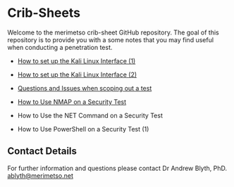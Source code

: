 # Crib-Sheets

Welcome to the merimetso crib-sheet GitHub repository. The goal of this repository is to provide you with a some notes that you may find useful when conducting a penetration test.

* [How to set up the Kali Linux Interface (1)](https://github.com/Merimetso-Code/Crib-Sheets/blob/main/Kali%20Network%20Configuration%20Crib%20Sheet.pdf)

* [How to set up the Kali Linux Interface (2)](https://github.com/Merimetso-Code/Crib-Sheets/blob/main/Kali%20Network%20Configuration%20Crib%20Sheet%202.pdf)

* [Questions and Issues when scoping out a test](https://github.com/Merimetso-Code/Crib-Sheets/blob/main/Penitration%20Test%20Scoping%20Document%20Crib%20Sheet.pdf)

* [How to Use NMAP on a Security Test](https://github.com/Merimetso-Code/Crib-Sheets/blob/main/NMAP%20Crib%20Sheet.pdf)

* How to Use the NET Command on a Security Test

* How to Use PowerShell on a Security Test (1)

## Contact Details

For further information and questions please contact Dr Andrew Blyth, PhD. <ablyth@merimetso.net>
